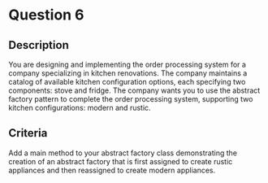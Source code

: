 # Question 6

## Description

You are designing and implementing the order processing system for a company specializing in kitchen renovations. The company maintains a catalog of available kitchen configuration options, each specifying two components: stove and fridge. The company wants you to use the abstract factory pattern to complete the order processing system, supporting two kitchen configurations: modern and rustic.

## Criteria

Add a main method to your abstract factory class demonstrating the creation of an abstract factory that is first assigned to create rustic appliances and then reassigned to create modern appliances.